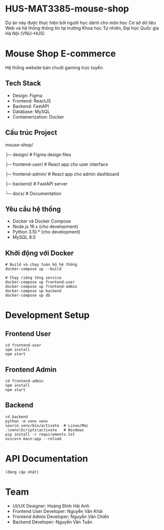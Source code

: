 # HUS-MAT3385-mouse-shop
Dự án này được thực hiện bởi người học dành cho môn học Cơ sở dữ liệu Web và hệ thống thông tin tại trường Khoa học Tự nhiên, Đại học Quốc gia Hà Nội (VNU-HUS)

# Mouse Shop E-commerce

Hệ thống website bán chuột gaming trực tuyến.


## Tech Stack
- Design: Figma
- Frontend: ReactJS
- Backend: FastAPI
- Database: MySQL
- Containerization: Docker


## Cấu trúc Project
mouse-shop/

├─ design/ # Figma design files

├─ frontend-user/ # React app cho user interface

├─ frontend-admin/ # React app cho admin dashboard

├─ backend/ # FastAPI server

└─ docs/ # Documentation


## Yêu cầu hệ thống
- Docker và Docker Compose
- Node.js 16.x (cho development)
- Python 3.10.* (cho development)
- MySQL 8.0


## Khởi động với Docker
```
# Build và chạy toàn bộ hệ thống
docker-compose up --build

# Chạy riêng từng service
docker-compose up frontend-user
docker-compose up frontend-admin
docker-compose up backend
docker-compose up db
```

# Development Setup
## Frontend User
```
cd frontend-user
npm install
npm start
```

## Frontend Admin
```
cd frontend-admin
npm install
npm start
```

## Backend
```
cd backend
python -m venv venv
source venv/bin/activate  # Linux/Mac
.\venv\Scripts\activate   # Windows
pip install -r requirements.txt
uvicorn main:app --reload
```

# API Documentation
    (đang cập nhật)

# Team

- UI/UX Designer: Hoàng Đình Hải Anh  
- Frontend User Developer: Nguyễn Văn Khải  
- Frontend Admin Developer: Nguyễn Văn Chiến  
- Backend Developer: Nguyễn Văn Tuấn  

